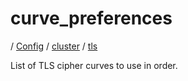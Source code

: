 # curve_preferences

/ [Config](../../../index.md) / [cluster](../../index.md) / [tls](../index.md) 

List of TLS cipher curves to use in order.

